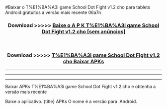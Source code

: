 #Baixar o T%E1%BA%A3i game School Dot Fight v1.2 cho   para tablets Android gratuitos a versão mais recente 06a7n


<div align="center">
<h3>Download >>>>> <a href="https://pt-web.web.app/?pt= T%E1%BA%A3i game School Dot Fight v1.2 cho ">Baixe o A P K T%E1%BA%A3i game School Dot Fight v1.2 cho  [sem anúncios]</a></h3><br>

<h3>Download >>>>> <a href="https://pt-web.web.app/?pt= T%E1%BA%A3i game School Dot Fight v1.2 cho ">T%E1%BA%A3i game School Dot Fight v1.2 cho  Baixar APKs</a></h3>
</div>

----------------------------------------------------------

----------------------------------------------------------

----------------------------------------------------------

Baixar APKs T%E1%BA%A3i game School Dot Fight v1.2 cho  e obtenha a versão mais recente

Baixe o aplicativo. {title} APKs O nome é a versão para .Android.


